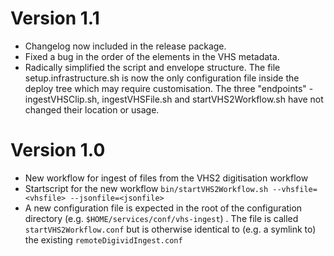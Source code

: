 Version 1.1
===========
* Changelog now included in the release package.
* Fixed a bug in the order of the elements in the VHS metadata.
* Radically simplified the script and envelope structure. The file setup.infrastructure.sh is now the only configuration file inside the deploy
tree which may require customisation. The three "endpoints" - ingestVHSClip.sh, ingestVHSFile.sh and startVHS2Workflow.sh have not changed their
location or usage.

Version 1.0
===========

* New workflow for ingest of files from the VHS2 digitisation workflow
* Startscript for the new workflow `bin/startVHS2Workflow.sh --vhsfile=<vhsfile> --jsonfile=<jsonfile>`
* A new configuration file is expected in the root of the configuration directory (e.g. `$HOME/services/conf/vhs-ingest`) . The file is
called `startVHS2Workflow.conf` but is otherwise identical to (e.g. a symlink to) the existing `remoteDigividIngest.conf`
 
